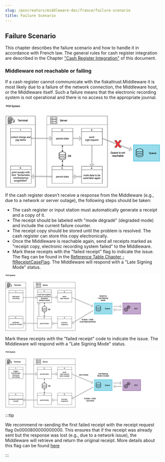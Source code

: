 ```yaml
---
slug: /poscreators/middleware-doc/france/failure-scenario
title: Failure Scenario
---
```


## Failure Scenario

This chapter describes the failure scenario and how to handle it in accordance with French law. The general rules for cash register integration are described in the Chapter ["Cash Register Integration"](../../general/cash-register-integration/cash-register-integration-regular-workflow.md) of this document.

### Middleware not reachable or failing


If a cash register cannot communicate with the fiskaltrust.Middleware it is most likely due to a failure of the network connection, the Middleware host, or the Middleware itself. Such a failure means that the electronic recording system is not operational and there is no access to the appropriate journal.

![no-middleware-connection](./images/07-no-middleware-connection.png)


If the cash register doesn’t receive a response from the Middleware (e.g., due to a network or server outage), the following steps should be taken:


  - The cash register or input station  must automatically generate a receipt and a copy of it.
  - The receipt should be labeled with "mode dégradé" (degraded mode) and include the current failure counter.
  - The receipt copy should be stored until the problem is resolved. The cash register can store this copy electronically.
  - Once the Middleware is reachable again, send all receipts marked as "receipt copy, electronic recording system failed" to the Middleware.
  - Mark these receipts with the "failed receipt" flag to indicate the issue. The flag can be found in the [Reference Table Chapter - ftReceiptCaseFlag](../../general/reference-tables/reference-tables.md#ftreceiptcaseflag).
  The Middleware will respond with a "Late Signing Mode" status.

![late-signing-mode](./images/08-late-signing-mode.png)

Mark these receipts with the "failed receipt" code to indicate the issue. The Middleware will respond with a "Late Signing Mode" status.

![end-late-signing-mode](./images/09-end-late-signing-mode.png)

:::tip

We recommend re-sending the first failed receipt with the receipt request flag 0x0000800000000000. This ensures that if the receipt was already sent but the response was lost (e.g., due to a network issue), the Middleware will retrieve and return the original receipt. More details about this flag can be found [here](../../general/reference-tables//reference-tables.md#ftreceiptcaseflag)

:::